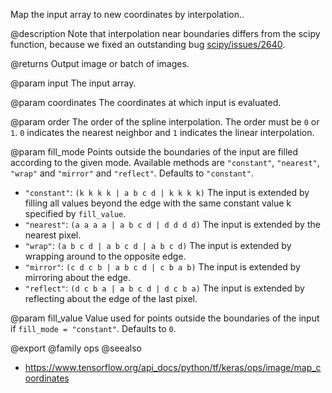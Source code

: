 Map the input array to new coordinates by interpolation..

@description
Note that interpolation near boundaries differs from the scipy function,
because we fixed an outstanding bug
[scipy/issues/2640](https://github.com/scipy/scipy/issues/2640).

@returns
    Output image or batch of images.

@param input
The input array.

@param coordinates
The coordinates at which input is evaluated.

@param order
The order of the spline interpolation. The order must be `0` or
`1`. `0` indicates the nearest neighbor and `1` indicates the linear
interpolation.

@param fill_mode
Points outside the boundaries of the input are filled
according to the given mode. Available methods are `"constant"`,
`"nearest"`, `"wrap"` and `"mirror"` and `"reflect"`. Defaults to
`"constant"`.
- `"constant"`: `(k k k k | a b c d | k k k k)`
    The input is extended by filling all values beyond
    the edge with the same constant value k specified by
    `fill_value`.
- `"nearest"`: `(a a a a | a b c d | d d d d)`
    The input is extended by the nearest pixel.
- `"wrap"`: `(a b c d | a b c d | a b c d)`
    The input is extended by wrapping around to the opposite edge.
- `"mirror"`: `(c d c b | a b c d | c b a b)`
    The input is extended by mirroring about the edge.
- `"reflect"`: `(d c b a | a b c d | d c b a)`
    The input is extended by reflecting about the edge of the last
    pixel.

@param fill_value
Value used for points outside the boundaries of the input if
`fill_mode = "constant"`. Defaults to `0`.

@export
@family ops
@seealso
+ <https://www.tensorflow.org/api_docs/python/tf/keras/ops/image/map_coordinates>
